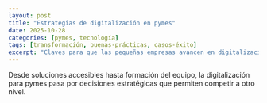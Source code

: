 ```yaml
---
layout: post
title: "Estrategias de digitalización en pymes"
date: 2025-10-28
categories: [pymes, tecnología]
tags: [transformación, buenas-prácticas, casos-éxito]
excerpt: "Claves para que las pequeñas empresas avancen en digitalización con impacto real."
---
```


Desde soluciones accesibles hasta formación del equipo, la digitalización para pymes pasa por decisiones estratégicas que permiten competir a otro nivel.

<!-- Desarrollo del artículo -->
